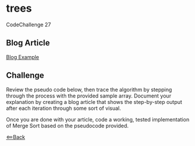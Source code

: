 # trees
CodeChallenge 27  

## Blog Article
[Blog Example](./blog.md)  

## Challenge
Review the pseudo code below, then trace the algorithm by stepping through the process with the provided sample array. Document your explanation by creating a blog article that shows the step-by-step output after each iteration through some sort of visual.  

Once you are done with your article, code a working, tested implementation of Merge Sort based on the pseudocode provided.

[<==Back](../README.md)
